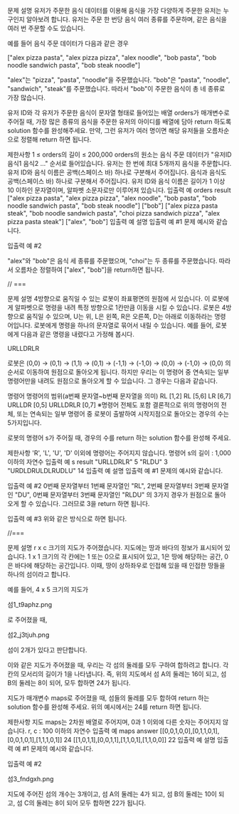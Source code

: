 문제 설명
유저가 주문한 음식 데이터를 이용해 음식을 가장 다양하게 주문한 유저는 누구인지 알아보려 합니다. 유저는 주문 한 번당 음식 여러 종류를 주문하며, 같은 음식을 여러 번 주문할 수도 있습니다.

예를 들어 음식 주문 데이터가 다음과 같은 경우

["alex pizza pasta", "alex pizza pizza", "alex noodle", "bob pasta", "bob noodle sandwich pasta", "bob steak noodle"]

"alex"는 "pizza", "pasta", "noodle"을 주문했습니다.
"bob"은 "pasta", "noodle", "sandwich", "steak"를 주문했습니다.
따라서 "bob"이 주문한 음식이 총 네 종류로 가장 많습니다.

유저 ID와 각 유저가 주문한 음식이 문자열 형태로 들어있는 배열 orders가 매개변수로 주어질 때, 가장 많은 종류의 음식을 주문한 유저의 아이디를 배열에 담아 return 하도록 solution 함수를 완성해주세요. 만약, 그런 유저가 여러 명이면 해당 유저들을 오름차순으로 정렬해 return 하면 됩니다.

제한사항
1 ≤ orders의 길이 ≤ 200,000
orders의 원소는 음식 주문 데이터가 "유저ID 음식1 음식2 ..." 순서로 들어있습니다.
유저는 한 번에 최대 5개까지 음식을 주문합니다.
유저 ID와 음식 이름은 공백(스페이스 바) 하나로 구분해서 주어집니다.
음식과 음식도 공백(스페이스 바) 하나로 구분해서 주어집니다.
유저 ID와 음식 이름은 길이가 1 이상 10 이하인 문자열이며, 알파벳 소문자로만 이루어져 있습니다.
입출력 예
orders result
["alex pizza pasta", "alex pizza pizza", "alex noodle", "bob pasta", "bob noodle sandwich pasta", "bob steak noodle"] ["bob"]
["alex pizza pasta steak", "bob noodle sandwich pasta", "choi pizza sandwich pizza", "alex pizza pasta steak"] ["alex", "bob"]
입출력 예 설명
입출력 예 #1
문제 예시와 같습니다.

입출력 예 #2

"alex"와 "bob"은 음식 세 종류를 주문했으며, "choi"는 두 종류를 주문했습니다. 따라서 오름차순 정렬하여 ["alex", "bob"]을 return하면 됩니다.

// ===

문제 설명
4방향으로 움직일 수 있는 로봇이 좌표평면의 원점에 서 있습니다. 이 로봇에게 알파벳으로 명령을 내려 특정 방향으로 1칸만큼 이동을 시킬 수 있습니다. 로봇은 4방향으로 움직일 수 있으며, U는 위, L은 왼쪽, R은 오른쪽, D는 아래로 이동하라는 명령어입니다. 로봇에게 명령을 하나의 문자열로 묶어서 내릴 수 있습니다. 예를 들어, 로봇에게 다음과 같은 명령을 내렸다고 가정해 봅시다.

URLLDRLR

로봇은 (0,0) → (0,1) → (1,1) → (0,1) → (-1,1) → (-1,0) → (0,0) → (-1,0) → (0,0) 의 순서로 이동하여 원점으로 돌아오게 됩니다. 하지만 우리는 이 명령어 중 연속되는 일부 명령어만을 내려도 원점으로 돌아오게 할 수 있습니다. 그 경우는 다음과 같습니다.

명령어 명령어의 범위(a번째 문자열~b번째 문자열을 의미)
RL [1,2]
RL [5,6]
LR [6,7]
URLLDR [0,5]
URLLDRLR [0,7] ※명령어 전체도 포함
결론적으로 위의 명령어의 전체, 또는 연속되는 일부 명령어 중 로봇이 출발하여 시작지점으로 돌아오는 경우의 수는 5가지입니다.

로봇의 명령어 s가 주어질 때, 경우의 수를 return 하는 solution 함수를 완성해 주세요.

제한사항
'R', 'L', 'U', 'D' 이외에 명령어는 주어지지 않습니다.
명령어 s의 길이 : 1,000 이하의 자연수
입출력 예
s result
"URLLDRLR" 5
"RLDU" 3
"URDLDRULDLRUDLU" 14
입출력 예 설명
입출력 예 #1
문제의 예시와 같습니다.

입출력 예 #2
0번째 문자열부터 1번째 문자열인 "RL", 2번째 문자열부터 3번째 문자열인 "DU", 0번째 문자열부터 3번째 문자열인 "RLDU" 의 3가지 경우가 원점으로 돌아오게 할 수 있습니다. 그러므로 3을 return 하면 됩니다.

입출력 예 #3
위와 같은 방식으로 하면 됩니다.

//===

문제 설명
r x c 크기의 지도가 주어졌습니다. 지도에는 땅과 바다의 정보가 표시되어 있습니다. 1 x 1 크기의 각 칸에는 1 또는 0으로 표시되어 있고, 1은 땅에 해당하는 공간, 0은 바다에 해당하는 공간입니다. 이때, 땅이 상하좌우로 인접해 있을 때 인접한 땅들을 하나의 섬이라고 합니다.

예를 들어, 4 x 5 크기의 지도가

섬1_t9aphz.png

로 주어졌을 때,

섬2_j3tjuh.png

섬이 2개가 있다고 판단합니다.

이와 같은 지도가 주어졌을 때, 우리는 각 섬의 둘레를 모두 구하여 합하려고 합니다. 각 칸의 모서리의 길이가 1을 나타냅니다. 즉, 위의 지도에서 섬 A의 둘레는 16이 되고, 섬 B의 둘레는 8이 되어, 모두 합하면 24가 됩니다.

지도가 매개변수 maps로 주어졌을 때, 섬들의 둘레를 모두 합하여 return 하는 solution 함수를 완성해 주세요. 위의 예시에서는 24를 return 하면 됩니다.

제한사항
지도 maps는 2차원 배열로 주어지며, 0과 1 이외에 다른 숫자는 주어지지 않습니다.
r, c : 100 이하의 자연수
입출력 예
maps answer
[[0,0,1,0,0],[0,1,1,0,1],[0,0,1,0,1],[1,1,1,0,1]] 24
[[1,0,1,1],[0,0,1,1],[1,1,0,1],[1,1,0,0]] 22
입출력 예 설명
입출력 예 #1
문제의 예시와 같습니다.

입출력 예 #2

섬3_fndgxh.png

지도에 주어진 섬의 개수는 3개이고, 섬 A의 둘레는 4가 되고, 섬 B의 둘레는 10이 되고, 섬 C의 둘레는 8이 되어 모두 합하면 22가 됩니다.
